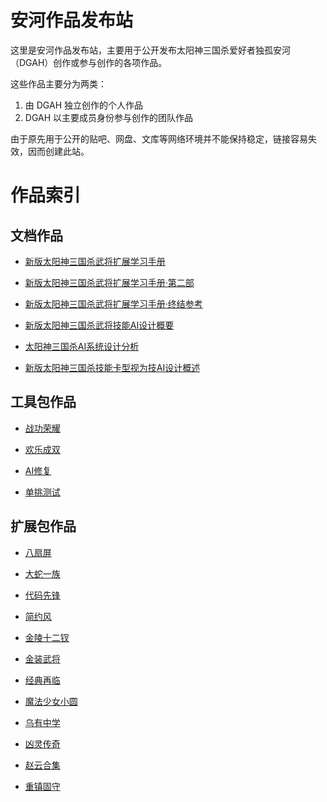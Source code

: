# 安河作品发布站

这里是安河作品发布站，主要用于公开发布太阳神三国杀爱好者独孤安河（DGAH）创作或参与创作的各项作品。

这些作品主要分为两类：

1. 由 DGAH 独立创作的个人作品
2. DGAH 以主要成员身份参与创作的团队作品

由于原先用于公开的贴吧、网盘、文库等网络环境并不能保持稳定，链接容易失效，因而创建此站。

# 作品索引

## 文档作品

- [新版太阳神三国杀武将扩展学习手册](https://github.com/DGAH-works/QSgsHandbook-I)

- [新版太阳神三国杀武将扩展学习手册·第二部](https://github.com/DGAH-works/QSgsHandbook-II)

- [新版太阳神三国杀武将扩展学习手册·终结参考](https://github.com/DGAH-works/QSgsHandbook-EX)

- [新版太阳神三国杀武将技能AI设计概要](https://github.com/DGAH-works/QSgsAIDoc-General)

- [太阳神三国杀AI系统设计分析](https://github.com/DGAH-works/QSgsAISysTalk)

- [新版太阳神三国杀技能卡型视为技AI设计概述](https://github.com/DGAH-works/QSgsAIDoc-SkillCard)

## 工具包作品

- [战功荣耀](https://github.com/DGAH-works/glory)

- [欢乐成双](https://github.com/DGAH-works/happy2v2)

- [AI修复](https://github.com/DGAH-works/aifix)

- [单挑测试](https://github.com/DGAH-works/pkst)

## 扩展包作品

- [八扇屏](https://github.com/DGAH-works/screens)

- [大蛇一族](https://github.com/DGAH-works/orochies)

- [代码先锋](https://github.com/DGAH-works/codex)

- [简约风](https://github.com/DGAH-works/concise)

- [金陵十二钗](https://github.com/DGAH-works/hairpin)

- [金装武将](https://github.com/DGAH-works/Dgolden)

- [经典再临](https://github.com/DGAH-works/classic)

- [魔法少女小圆](https://github.com/DGAH-works/MadokaMagica)

- [乌有中学](https://github.com/DGAH-works/qz)

- [凶灵传奇](https://github.com/DGAH-works/evil)

- [赵云合集](https://github.com/DGAH-works/Dzhaoyun)

- [重镇固守](https://github.com/DGAH-works/zzgs)
